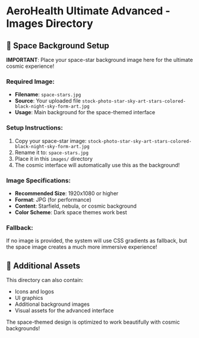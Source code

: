 # AeroHealth Ultimate Advanced - Images Directory

## 🌌 Space Background Setup

**IMPORTANT**: Place your space-star background image here for the ultimate cosmic experience!

### Required Image:
- **Filename**: `space-stars.jpg`
- **Source**: Your uploaded file `stock-photo-star-sky-art-stars-colored-black-night-sky-form-art.jpg`
- **Usage**: Main background for the space-themed interface

### Setup Instructions:
1. Copy your space-star image: `stock-photo-star-sky-art-stars-colored-black-night-sky-form-art.jpg`
2. Rename it to: `space-stars.jpg`
3. Place it in this `images/` directory
4. The cosmic interface will automatically use this as the background!

### Image Specifications:
- **Recommended Size**: 1920x1080 or higher
- **Format**: JPG (for performance)
- **Content**: Starfield, nebula, or cosmic background
- **Color Scheme**: Dark space themes work best

### Fallback:
If no image is provided, the system will use CSS gradients as fallback, but the space image creates a much more immersive experience!

## 🎨 Additional Assets

This directory can also contain:
- Icons and logos
- UI graphics
- Additional background images
- Visual assets for the advanced interface

The space-themed design is optimized to work beautifully with cosmic backgrounds!
